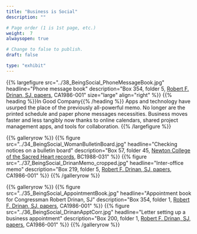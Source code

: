 ```yaml
---
title: "Business is Social"
description: ""

# Page order (1 is 1st page, etc.)
weight:  7
alwaysopen: true

# Change to false to publish.
draft: false

type: "exhibit"
---
```


{{% largefigure src="../38_BeingSocial_PhoneMessageBook.jpg"
                headline="Phone message book"
                description="Box 354, folder 5, [Robert F. Drinan, SJ, papers](https://bc-primo.hosted.exlibrisgroup.com/primo-explore/fulldisplay?docid=ALMA-BC21318075190001021&context=L&vid=bclib_new&search_scope=lib_BURNS&tab=bcl_only&lang=en_US), CA1986-001"
                size="large" align="right" %}}
{{% heading %}}In Good Company{{% /heading %}}
Apps and technology have usurped the place of the previously all-powerful memo. No longer are the printed schedule and paper phone messages necessities. Business moves faster and less tangibly now thanks to online calendars, shared project management apps, and tools for collaboration.
{{% /largefigure %}}

{{% galleryrow %}}
{{% figure src="../34_BeingSocial_WomanBulletinBoard.jpg"
            headline="Checking notices on a bulletin board"
            description="Box 57, folder 45, [Newton College of the Sacred Heart records](https://bc-primo.hosted.exlibrisgroup.com/primo-explore/fulldisplay?docid=ALMA-BC21323284070001021&context=L&vid=bclib_new&search_scope=lib_BURNS&tab=bcl_only&lang=en_US), BC1988-031"
%}}
{{% figure src="../37_BeingSocial_DrinanMemo_cropped.jpg"
            headline="Inter-office memo"
            description="Box 219, folder 5, [Robert F. Drinan, SJ, papers](https://bc-primo.hosted.exlibrisgroup.com/primo-explore/fulldisplay?docid=ALMA-BC21318075190001021&context=L&vid=bclib_new&search_scope=lib_BURNS&tab=bcl_only&lang=en_US), CA1986-001"
%}}
{{% /galleryrow %}}

{{% galleryrow %}}
{{% figure src="../35_BeingSocial_AppointmentBook.jpg"
            headline="Appointment book for Congressman Robert Drinan, SJ"
            description="Box 354, folder 1, [Robert F. Drinan, SJ, papers](https://bc-primo.hosted.exlibrisgroup.com/primo-explore/fulldisplay?docid=ALMA-BC21318075190001021&context=L&vid=bclib_new&search_scope=lib_BURNS&tab=bcl_only&lang=en_US), CA1986-001"
%}}
{{% figure src="../36_BeingSocial_DrinanApptCorr.jpg"
            headline="Letter setting up a business appointment"
            description="Box 200, folder 1, [Robert F. Drinan, SJ, papers](https://bc-primo.hosted.exlibrisgroup.com/primo-explore/fulldisplay?docid=ALMA-BC21318075190001021&context=L&vid=bclib_new&search_scope=lib_BURNS&tab=bcl_only&lang=en_US), CA1986-001"
%}}
{{% /galleryrow %}}
